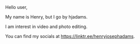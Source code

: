 Hello user,

My name is Henry, but I go by hjadams.

I am interest in video and photo editing.

You can find my socials at https://linktr.ee/henryjosephadams.

